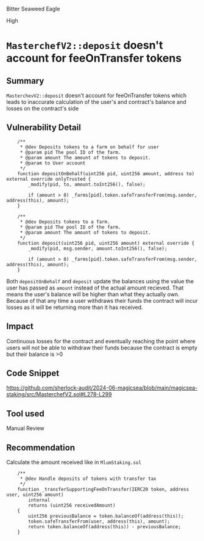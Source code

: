 Bitter Seaweed Eagle

High

# `MasterchefV2::deposit` doesn't account for feeOnTransfer tokens

## Summary
`MasterchevV2::deposit` doesn't account for feeOnTransfer tokens which leads to inaccurate calculation of the user's and contract's balance and losses on the contract's side
## Vulnerability Detail

```solidity
    /**
     * @dev Deposits tokens to a farm on behalf for user
     * @param pid The pool ID of the farm.
     * @param amount The amount of tokens to deposit.
     * @param to User account
     */
    function depositOnBehalf(uint256 pid, uint256 amount, address to) external override onlyTrusted {
        _modify(pid, to, amount.toInt256(), false);

        if (amount > 0) _farms[pid].token.safeTransferFrom(msg.sender, address(this), amount);
    }

    /**
     * @dev Deposits tokens to a farm.
     * @param pid The pool ID of the farm.
     * @param amount The amount of tokens to deposit.
     */
    function deposit(uint256 pid, uint256 amount) external override {
        _modify(pid, msg.sender, amount.toInt256(), false);

        if (amount > 0) _farms[pid].token.safeTransferFrom(msg.sender, address(this), amount);
    }
```
Both `depositOnBehalf` and `deposit` update the balances using the value the user has passed as `amount` instead of the actual amount recieved. That means the user's balance will be higher than what they actually own. Because of that any time a user withdraws their funds the contract will incur losses as it will be returning more than it has received.

## Impact
Continuous losses for the contract and eventually reaching the point where users will not be able to withdraw their funds because the contract is empty but their balance is >0

## Code Snippet
https://github.com/sherlock-audit/2024-06-magicsea/blob/main/magicsea-staking/src/MasterchefV2.sol#L278-L299

## Tool used

Manual Review

## Recommendation
Calculate the amount received like in `MlumStaking.sol`

```solidity
    /**
     * @dev Handle deposits of tokens with transfer tax
     */
    function _transferSupportingFeeOnTransfer(IERC20 token, address user, uint256 amount)
        internal
        returns (uint256 receivedAmount)
    {
        uint256 previousBalance = token.balanceOf(address(this));
        token.safeTransferFrom(user, address(this), amount);
        return token.balanceOf(address(this)) - previousBalance;
    }
```